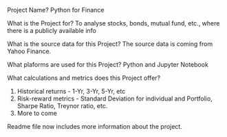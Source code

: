 Project Name?
Python for Finance

What is the Project for?
To analyse stocks, bonds, mutual fund, etc., where there is a publicly available info

What is the source data for this Project?
The source data is coming from Yahoo Finance.

What plaforms are used for this Project?
Python and Jupyter Notebook

What calculations and metrics does this Project offer?
1) Historical returns - 1-Yr, 3-Yr, 5-Yr, etc 
2) Risk-reward metrics - Standard Deviation for individual and Portfolio, Sharpe Ratio, Treynor ratio, etc.
3) More to come

Readme file now includes more information about the project.